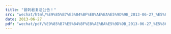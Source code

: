 ```yaml
---
title: "冒刺君复活公告！"
src: "wechat/html/%E9%85%B7%E5%84%BF%E8%AE%BA%E5%9D%9B_2013-06-27_%E5%86%92%E5%88%BA%E5%90%9B%E5%A4%8D%E6%B4%BB%E5%85%AC%E5%91%8A%EF%BC%81.html"
date: 2013-06-27
pdf: "wechat/pdf/%E9%85%B7%E5%84%BF%E8%AE%BA%E5%9D%9B_2013-06-27_%E5%86%92%E5%88%BA%E5%90%9B%E5%A4%8D%E6%B4%BB%E5%85%AC%E5%91%8A%EF%BC%81.pdf"
---
```

